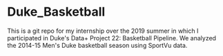 # Duke_Basketball
This is a git repo for my internship over the 2019 summer in which I participated in Duke's Data+ Project 22: Basketball Pipeline. We analyzed the 2014-15 Men's Duke basketball season using SportVu data.
